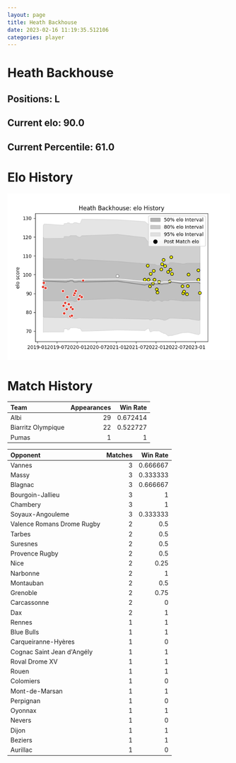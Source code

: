 ```yaml
---  
layout: page  
title: Heath Backhouse  
date: 2023-02-16 11:19:35.512106  
categories: player  
---
```

# Heath Backhouse

## Positions: L

## Current elo: 90.0

## Current Percentile: 61.0

# Elo History


![elo history](history_HeathBackhouse.png)
# Match History


| Team               |   Appearances |   Win Rate |
|:-------------------|--------------:|-----------:|
| Albi               |            29 |   0.672414 |
| Biarritz Olympique |            22 |   0.522727 |
| Pumas              |             1 |   1        |

| Opponent                   |   Matches |   Win Rate |
|:---------------------------|----------:|-----------:|
| Vannes                     |         3 |   0.666667 |
| Massy                      |         3 |   0.333333 |
| Blagnac                    |         3 |   0.666667 |
| Bourgoin-Jallieu           |         3 |   1        |
| Chambery                   |         3 |   1        |
| Soyaux-Angouleme           |         3 |   0.333333 |
| Valence Romans Drome Rugby |         2 |   0.5      |
| Tarbes                     |         2 |   0.5      |
| Suresnes                   |         2 |   0.5      |
| Provence Rugby             |         2 |   0.5      |
| Nice                       |         2 |   0.25     |
| Narbonne                   |         2 |   1        |
| Montauban                  |         2 |   0.5      |
| Grenoble                   |         2 |   0.75     |
| Carcassonne                |         2 |   0        |
| Dax                        |         2 |   1        |
| Rennes                     |         1 |   1        |
| Blue Bulls                 |         1 |   1        |
| Carqueiranne-Hyères        |         1 |   0        |
| Cognac Saint Jean d'Angély |         1 |   1        |
| Roval Drome XV             |         1 |   1        |
| Rouen                      |         1 |   1        |
| Colomiers                  |         1 |   0        |
| Mont-de-Marsan             |         1 |   1        |
| Perpignan                  |         1 |   0        |
| Oyonnax                    |         1 |   1        |
| Nevers                     |         1 |   0        |
| Dijon                      |         1 |   1        |
| Beziers                    |         1 |   1        |
| Aurillac                   |         1 |   0        |